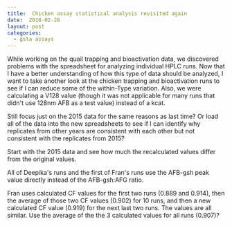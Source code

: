 ```yaml
---
title:  Chicken assay statistical analysis revisited again
date:  2018-02-28
layout: post
categories:
  - gsta assays
---
```


While working on the quail trapping and bioactivation data, we discovered problems with the spreadsheet for analyzing individual HPLC runs. Now that I have a better understanding of how this type of data should be analyzed, I want to take another look at the chicken trapping and bioactivation runs to see if I can reduce some of the within-Type variation. Also, we were calculating a V128 value (though it was not applicable for many runs that didn't use 128nm AFB as a test value) instead of a kcat.

Still focus just on the 2015 data for the same reasons as last time?  Or load all of the data into the new spreadsheets to see if I can identify why replicates from other years are consistent with each other but not consistent with the replicates from 2015?

Start with the 2015 data and see how much the recalculated values differ from the original values.

All of Deepika's runs and the first of Fran's runs use the AFB-gsh peak value directly instead of the AFB-gsh:AFG ratio.

Fran uses calculated CF values for the first two runs (0.889 and 0.914), then the average of those two CF values (0.902) for 10 runs, and then a new calculated CF value (0.919) for the next last two runs. The values are all similar. Use the average of the the 3 calculated values for all runs (0.907)?
